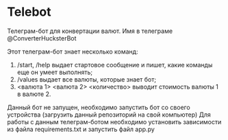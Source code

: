 # Telebot
Телеграм-бот для конвертации валют.
Имя в телеграме @ConverterHucksterBot

Этот телеграм-бот знает несколько команд:
1. /start, /help выдает стартовое сообщение и пишет, какие команды еще он умеет выполнять;
2. /values выдает все валюты, которые знает бот;
3. <валюта 1> <валюта 2> <количество> выводит стоимость валюты 1 в валюте 2.

Данный бот не запущен, необходимо запустить бот со своего устройства (загрузить данный репозиторий на свой компьютер)
Для работы с данным телеграм-ботом необходимо установить зависимости из файла requirements.txt и запустить файл app.py
